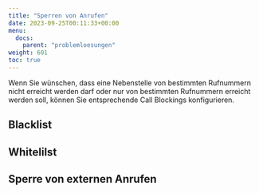 ```yaml
---
title: "Sperren von Anrufen"
date: 2023-09-25T00:11:33+00:00
menu:
  docs:
    parent: "problemloesungen"
weight: 601
toc: true
---
```


Wenn Sie wünschen, dass eine Nebenstelle von bestimmten Rufnummern nicht erreicht werden darf oder nur von bestimmten Rufnummern erreicht werden soll, können Sie entsprechende Call Blockings konfigurieren.


## Blacklist


## Whitelilst


## Sperre von externen Anrufen
